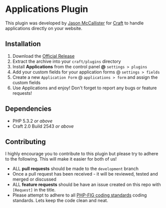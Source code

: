 # Applications Plugin

This plugin was developed by [Jason McCallister][developer] for [Craft][craftcms] to handle applications directly on your website.

## Installation

1. Download the [Official Release][release]
2. Extract the archive into your `craft/plugins` directory
3. Install **Applications** from the control panel **@** `settings > plugins`
4. Add your custom fields for your application forms @ `settings > fields`
5. Create a new `Application Form` @ `applications > form` and assign the custom fields
6. Use Applications and enjoy! Don't forget to report any bugs or feature requests!

## Dependencies

- PHP 5.3.2 _or above_
- Craft 2.0 Build 2543 _or above_

## Contributing

I highly encourage you to contribute to this plugin but please try to adhere to the following. This will make it easier for both of us!

- ALL **pull requests** should be made to the `development` branch
- Once a pull request has been received - it will be reviewed, tested and merged or discussed
- ALL **feature requests** should be have an issue created on this repo with `[Request]` in the title.
- Please attempt to adhere to all [PHP-FIG coding standards](https://github.com/php-fig/fig-standards/tree/master/accepted) coding standards. Lets keep the code clean and neat.

[developer]:http://themccallister.com
[twitter]:https://twitter.com/themccallister "@themccallister"
[release]:https://github.com/themccallister/craft.applications/archive/master.zip "Official Release"
[craftcms]:http://buildwithcraft.com "Craft CMS"
[pixelandtonic]:http://pixelandtonic.com "Pixel & Tonic"
